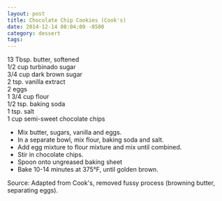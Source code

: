 ```yaml
---
layout: post
title: Chocolate Chip Cookies (Cook's)
date: 2014-12-14 08:04:09 -0500
category: dessert
tags: 
---
```

13 Tbsp. butter, softened  
1/2 cup turbinado sugar  
3/4 cup dark brown sugar  
2 tsp. vanilla extract  
2 eggs  
1 3/4 cup flour  
1/2 tsp. baking soda  
1 tsp. salt  
1 cup semi-sweet chocolate chips  
<ul>
	<li>Mix butter, sugars, vanilla and eggs.</li>
	<li>In a separate bowl, mix flour, baking soda and salt.</li>
	<li>Add egg mixture to flour mixture and mix until combined.</li>
	<li>Stir in chocolate chips.</li>
	<li>Spoon onto ungreased baking sheet</li>
	<li>Bake 10-14 minutes at 375°F, until golden brown.</li>
</ul>
Source: Adapted from Cook's, removed fussy process (browning butter, separating eggs).  
